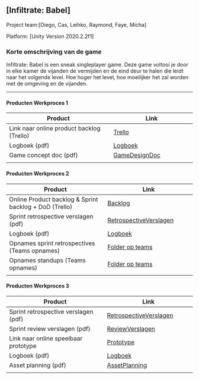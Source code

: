 ## [Infiltrate: Babel]
Project team:[Diego, Cas, Leihko, Raymond, Faye, Micha]

Platform:
[Unity Version 2020.2.2f1]

### Korte omschrijving van de game
Infiltrate: Babel is een sneak singleplayer game. Deze game voltooi je door in elke kamer de vijanden de vermijden en de eind deur te halen die leidt naar het volgende level. Hoe hoger het level, hoe moeilijker het zal worden met de omgeving en de vijanden.

---
#### Producten Werkproces 1
| Product  | Link |
| ------ |  ------ |
| Link naar online product backlog (Trello) | [Trello]
| Logboek (pdf)                             | [Logboek]
| Game concept doc (pdf)                    | [GameDesignDoc]
|<img width=500/>|<img width=300/>|
   
#### Producten Werkproces 2
| Product  | Link |
| ------ |  ------ |
| Online Product backlog & Sprint backlog + DoD (Trello)    | [Backlog]
| Sprint retrospective verslagen (pdf)                      | [RetrospectiveVerslagen]
| Logboek (pdf)                                             | [Logboek]
| Opnames sprint retrospectives (Teams opnames)             | [Folder op teams]
| Opnames standups (Teams opnames)                          | [Folder op teams]
|<img width=500/>|<img width=300/>|
   
#### Producten Werkproces 3
| Product  | Link |
| ------ |  ------ |
| Sprint retrospective verslagen (pdf)  | [RetrospectiveVerslagen]
| Sprint review verslagen (pdf)         | [ReviewVerslagen]
| Link naar online speelbaar prototype  | [Prototype]
| Logboek (pdf)                         | [Logboek]
| Asset planning (pdf)                  | [AssetPlanning]
|<img width=500/>|<img width=300/>|

   [Trello]: <https://trello.com/b/CyMkUgTp/toren-van-babel-mythe>
   [Backlog]: <https://trello.com/b/CyMkUgTp/toren-van-babel-mythe>
   [Logboek]: <https://github.com/D-RaMedia/agp_documentatie/blob/master/producten/LogBoek.pdf>
   [GameDesignDoc]: <https://github.com/BerendWeij/agp_inlever_template/blob/master/producten/GameDesignDoc.pdf>
   [RetrospectiveVerslagen]: <https://github.com/BerendWeij/agp_inlever_template/blob/master/producten/RetrospectiveVerslagen.pdf>
   [ReviewVerslagen]: <https://github.com/BerendWeij/agp_inlever_template/blob/master/producten/ReviewVerslagen.pdf>
   [Prototype]: <https://www.mijnmytheprototype.nl>
   [Folder op teams]: <https://www.linknaarmijnfolderopteams.nl>
   [AssetPlanning]: <https://github.com/D-RaMedia/agp_documentatie/blob/master/producten/Asset_list_-_Blad1.pdf>
   

